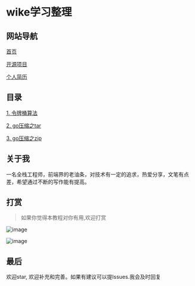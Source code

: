 
# wike学习整理

## 网站导航

[首页](https://wike2019.github.io/wike-blog/)

[开源项目](https://github.com/wike2019/)

[个人简历](http://resume.ng2-oa.com/)

## 目录
[1.  令牌桶算法](https://wike2019.github.io/wike-blog/Go/令牌桶算法)

[2.  go压缩之tar](https://wike2019.github.io/wike-blog/Go/go压缩之tar)

[3.  go压缩之zip](https://wike2019.github.io/wike-blog/Go/go压缩之zip)



## 关于我

一名全栈工程师，前端界的老油条，对技术有一定的追求，热爱分享，文笔有点差，希望通过不断的写作能有提高。

## 打赏


>  如果你觉得本教程对你有用,欢迎打赏

![image](https://csdn.52wike.com/2020-10-19/248df22e-58a1-4a74-85cb-a9ca696cb7b2.jpg)


![image](https://csdn.52wike.com/2020-10-19/928d2f28-2b83-4aeb-b6db-61e60b349c8d.png)


## 最后

欢迎star, 欢迎补充和完善。如果有建议可以提Issues.我会及时回复